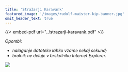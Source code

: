 ```yaml
---
title: 'Stražarji Karavank'
featured_image: '/images/rudolf-maister-kip-banner.jpg'
omit_header_text: true
---
```


{{< embed-pdf url="../strazarji-karavank.pdf" >}}

*Opombi:*
- *nalaganje datoteke lahko vzame nekaj sekund;*
- *bralnik ne deluje v brskalniku Internet Explorer.*

![](/images/knjiga-ovitek.png " ")